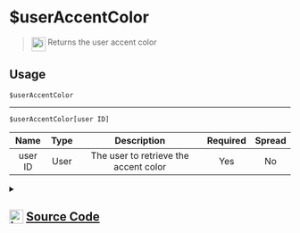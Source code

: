# $userAccentColor
> <img align="top" src="https://upload.wikimedia.org/wikipedia/commons/thumb/e/e4/Infobox_info_icon.svg/160px-Infobox_info_icon.svg.png?20150409153300" alt="image" width="25" height="auto"> Returns the user accent color
## Usage
```
$userAccentColor
```
---
```
$userAccentColor[user ID]
```
| Name | Type | Description | Required | Spread
| :---: | :---: | :---: | :---: | :---: |
user ID | User | The user to retrieve the accent color | Yes | No
<details>
<summary>
    
## <img align="top" src="https://cdn4.iconfinder.com/data/icons/iconsimple-logotypes/512/github-512.png" alt="image" width="25" height="auto">  [Source Code](https://github.com/tryforge/ForgeScript-V2/blob/main/src/native/userAccentColor.ts)
    
</summary>
    
```ts
import { ImageExtension, ImageSize } from "discord.js"
import { ArgType, NativeFunction, Return } from "../structures"

export default new NativeFunction({
    name: "$userAccentColor",
    description: "Returns the user accent color",
    brackets: false,
    args: [
        {
            name: "user ID",
            description: "The user to retrieve the accent color",
            rest: false,
            required: true,
            type: ArgType.User
        }
    ],
    unwrap: true,
    execute(ctx, [ user ]) {
        return Return.success(
            (user ?? ctx.user)?.hexAccentColor
        )
    },
})
```
    
</details>